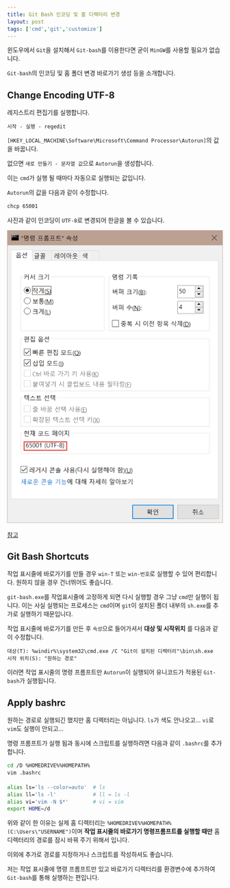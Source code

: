 ```yaml
---
title: Git Bash 인코딩 및 홈 디렉터리 변경
layout: post
tags: ['cmd','git','customize']
---
```


윈도우에서 `Git`을 설치해서 `Git-bash`를 이용한다면 굳이 `MinGW`를 사용할 필요가 없습니다.

`Git-bash`의 인코딩 및 홈 폴더 변경 바로가기 생성 등을 소개합니다.

## Change Encoding UTF-8

레지스트리 편집기를 실행합니다.

```
시작 - 실행 - regedit
```

`[HKEY_LOCAL_MACHINE\Software\Microsoft\Command Processor\Autorun]`의 값을 바꿉니다.

없으면 `새로 만들기 - 문자열 값`으로 `Autorun`을 생성합니다.

이는 `cmd`가 실행 될 때마다 자동으로 실행되는 값입니다.

`Autorun`의 값을 다음과 같이 수정합니다.

```bash
chcp 65001
```

사진과 같이 인코딩이 `UTF-8`로 변경되어 한글을 볼 수 있습니다.

![](/image/cmd/gitbash_property.png)

[참고](//superuser.com/questions/269818/change-default-code-page-of-windows-console-to-utf-8)

## Git Bash Shortcuts

작업 표시줄에 바로가기를 만들 경우 `win-T` 또는 `win-번호`로 실행할 수 있어 편리합니다. 원하지 않을 경우 건너뛰어도 좋습니다.

`git-bash.exe`를 작업표시줄에 고정하게 되면 다시 실행할 경우 그냥 `cmd`만 실행이 됩니다. 이는 사실 실행되는 프로세스는 `cmd`이며 `git`이 설치된 폴더 내부의 `sh.exe`를 추가로 실행하기 때문입니다.

작업 표시줄에 바로가기를 만든 후 `속성`으로 들어가셔서 **대상 및 시작위치** 를 다음과 같이 수정합니다.

```
대상(T): %windir%\system32\cmd.exe /C "Git이 설치된 디렉터리"\bin\sh.exe
시작 위치(S): "원하는 경로"
```

이러면 작업 표시줄의 명령 프롬프트만 `Autorun`이 실행되어 유니코드가 적용된 `Git-bash`가 실행됩니다.

## Apply bashrc

원하는 경로로 실행되긴 했지만 홈 디렉터리는 아닙니다. `ls`가 색도 안나오고... `vi`로 `vim`도 실행이 안되고...

명령 프롬프트가 실행 됨과 동시에 스크립트를 실행하려면 다음과 같이 `.bashrc`를 추가합니다.

```bash
cd /D %HOMEDRIVE%%HOMEPATH%
vim .bashrc

alias ls='ls --color=auto'  # ls
alias ll='ls -l'            # ll = ls -l
alias vi='vim -N $*'        # vi = vim
export HOME=/d
```

위와 같이 한 이유는 실제 홈 디렉터리는 `%HOMEDRIVE%%HOMEPATH%(C:\Users\"USERNAME")`이며 **작업 표시줄의 바로가기 명령프롬프트를 실행할 때만** 홈 디렉터리의 경로를 잠시 바꿔 주기 위해서 입니다.

이외에 추가로 경로를 지정하거나 스크립트를 작성하셔도 좋습니다.

저는 작업 표시줄에 명령 프롬프트만 있고 바로가기 디렉터리를 환경변수에 추가하여 `Git-bash`를 통해 실행하는 편입니다.
